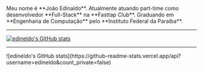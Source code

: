 <span>
Meu nome é **João Edinaldo**. Atualmente atuando part-time como desenvolvedor **Full-Stack** na **Fasttap Club**. 
Graduando em **Engenharia de Computação** pelo **Instituto Federal da Paraíba**.
</span>

<hr>

[![edineldo's GitHub stats](https://github-readme-stats.vercel.app/api?username=edineldo)](https://github.com/edineldo/github-readme-stats)
</hr>
<hr>
![edineldo's GitHub stats](https://github-readme-stats.vercel.app/api?username=edineldo&count_private=false)

